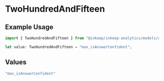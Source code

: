 # TwoHundredAndFifteen

## Example Usage

```typescript
import { TwoHundredAndFifteen } from "@inkeep/inkeep-analytics/models/operations";

let value: TwoHundredAndFifteen = "max_isAnswerConfident";
```

## Values

```typescript
"max_isAnswerConfident"
```